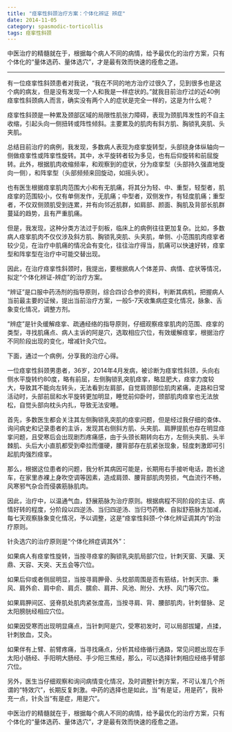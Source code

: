 ```yaml
---
title: "痉挛性斜颈治疗方案：个体化辨证 辨症"
date: 2014-11-05
category: spasmodic-torticollis
tags: 痉挛性斜颈
---
```


中医治疗的精髓就在于，根据每个病人不同的病情，给予最优化的治疗方案，只有个体化的“量体选药、量体选穴”，才是最有效而快速的痊愈之道。

***

有一位痉挛性斜颈患者对我说，“我在不同的地方治疗过很久了，见到很多也是这个病的病友，但是没有发现一个人和我是一样症状的。”就我目前治疗过的近40例痉挛性斜颈病人而言，确实没有两个人的症状是完全一样的，这是为什么呢？

痉挛性斜颈是一种累及颈部区域的局限性肌张力障碍，表现为颈肌阵发性的不自主收缩，引起头向一侧扭转或阵性倾斜。主要累及的肌肉有斜方肌、胸锁乳突肌、头夹肌。

总结目前治疗的病例，我发现，多数病人表现为痉挛旋转型，头部绕身体纵轴向一侧做痉挛性或阵挛性旋转。其中，水平旋转者较为多见，也有后仰旋转和前屈旋转。此外，根据肌肉收缩频率，和观察到的症状，分为痉挛型（头部持久强直地旋向一侧），和阵挛型（头部频频来回旋动，如摇头状）。

也有医生根据痉挛肌肉范围大小和有无肌痛，将其分为轻、中、重型，轻型者，肌痉挛的范围较小，仅有单侧发作，无肌痛；中型者，双侧发作，有轻度肌痛；重型者，不仅双侧颈肌受到连累，并有向邻近肌群，如肩部、颜面、胸肌及背部长肌群蔓延的趋势，且有严重肌痛。

但是，我发现，这种分类方法过于刻板，临床上的病例往往更加复杂。比如，多数病人痉挛肌肉不仅仅涉及斜方肌、胸锁乳突肌、头夹肌，单侧、小范围肌肉痉挛者较少见，在治疗中肌痛的情况会有变化，往往治疗得当，肌痛可以快速好转，痉挛型和阵挛型在治疗中可能交替出现。

因此，在治疗痉挛性斜颈时，我提出，要根据病人个体差异、病情、症状等情况，拟定“个体化辨证-辨症”的治疗方案。

“辨证”是口服中药汤剂的指导原则，综合四诊合参的资料，判断其病机，把握病人当前最主要的证候，提出当前治疗方案，一般5-7天收集病症变化情况，脉象、舌象变化情况，调整方剂。

“辨症”是针灸缓解痉挛、疏通经络的指导原则，仔细观察痉挛肌肉的范围、痉挛的类型，寻找肌痛点、病人主诉的阿是穴，选取相应穴位，有效缓解痉挛，根据治疗不同阶段出现的变化，增减针灸穴位。

下面，通过一个病例，分享我的治疗心得。

一位痉挛性斜颈男患者，36岁，2014年4月发病，被诊断为痉挛性斜颈，头向右侧水平旋转约80度，略有前屈，左侧胸锁乳突肌痉挛，略显肥大，痉挛力度较大，导致其不能向左转头，无法看到左肩部，自觉肩颈部位肌肉紧痛，走路和日常活动时，头部前屈和水平旋转更加明显，睡觉前仰卧时，颈部肌肉痉挛也无法放松，自觉头部向枕头内扎，导致无法安睡。

首先，多数医生都会关注其左侧胸锁乳突肌的痉挛问题，但是经过我仔细的查体、询问病史和记录患者的主诉，发现其右侧斜方肌、头夹肌、肩胛提肌也存在明显痉挛问题，且受寒后会出现剧烈疼痛感，由于头颈长期转向右方，左侧头夹肌、头半棘肌、头后大小直肌都受到牵拉而僵硬，腰背部存在肌紧张现象，轻度刺激即可引起肌肉强烈痉挛。

那么，根据这位患者的问题，我分析其病因可能是，长期用右手接听电话，跑长途车，在家里赤裸上身吹空调等因素，造成肩颈、腰背部肌肉劳损，气血流行不畅，风寒邪气杂合而侵袭筋脉肌肉。

因此，治疗中，以温通气血，舒展筋脉为治疗原则。根据病程不同阶段的主证、病情好转的程度，分阶段以四逆汤、当归四逆汤、当归芍药散、自拟舒筋脉方加减，每七天观察脉象变化情况，予以调整，这是“痉挛性斜颈-个体化辨证调其内”的治疗原则。

针灸选穴的治疗原则是“个体化辨症调其外”：

如果病人有痉挛性旋转，当按寻痉挛的胸锁乳突肌局部穴位，针刺天窗、天牖、天鼎、天容、天突、天五会等穴位。

如果后仰或者侧屈明显，当按寻肩胛骨、头枕部周围是否有筋结，针刺天宗、秉风、肩外俞、肩中俞、肩贞、臑俞、肩井、风池、附分、大杼、风门等穴位。

如果肩胛间区、竖脊肌处肌肉紧张度高，当按寻肩、背、腰部肌肉，针刺督脉、足太阳膀胱经相应穴位。

如果因受寒而出现明显痛点，当针刺阿是穴，受寒初发时，可以局部拔罐，点揉，针刺放血，艾灸。

如果伴有上臂、前臂疼痛，当寻找痛点，分析其经络循行通路，常见问题出现在手太阳小肠经、手阳明大肠经、手少阳三焦经，那么，可以选择针刺相应经络手臂部穴位。

另外，医生当仔细观察和询问病情变化情况，及时调整针刺方案，不可认准几个所谓的“特效穴”，长期反复刺激。中药的选择也是如此，当“有是证，用是药”，我补充一点，针灸当“有是症，用是穴”。

中医治疗的精髓就在于，根据每个病人不同的病情，给予最优化的治疗方案，只有个体化的“量体选药、量体选穴”，才是最有效而快速的痊愈之道。


